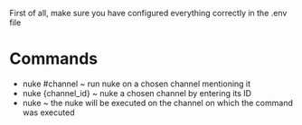 First of all, make sure you have configured everything correctly in the .env file 

# Commands

- nuke #channel ~ run nuke on a chosen channel mentioning it
- nuke {channel_id} ~ nuke a chosen channel by entering its ID
- nuke ~ the nuke will be executed on the channel on which the command was executed
